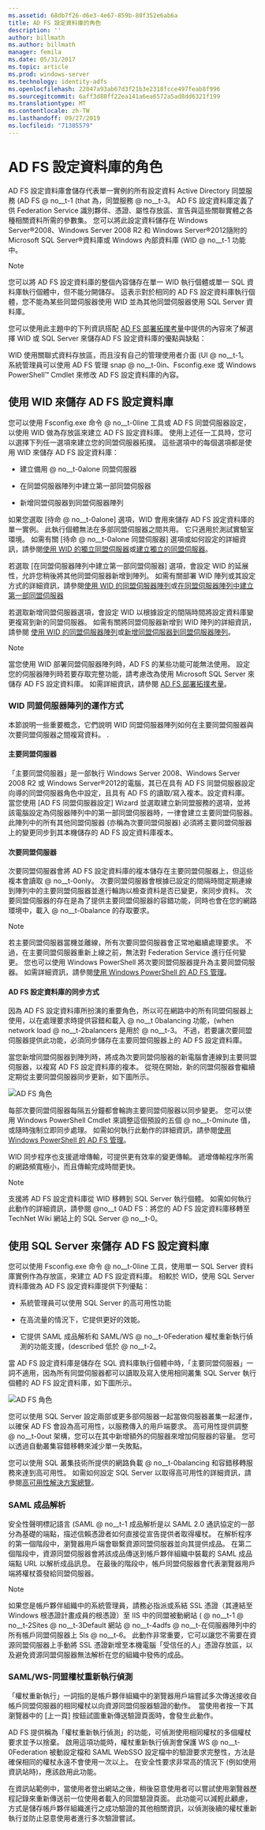 ```yaml
---
ms.assetid: 68db7f26-d6e3-4e67-859b-80f352e6ab6a
title: AD FS 設定資料庫的角色
description: ''
author: billmath
ms.author: billmath
manager: femila
ms.date: 05/31/2017
ms.topic: article
ms.prod: windows-server
ms.technology: identity-adfs
ms.openlocfilehash: 22047a93ab67d3f21b3e2318fcce497feab8f996
ms.sourcegitcommit: 6aff3d88ff22ea141a6ea6572a5ad8dd6321f199
ms.translationtype: MT
ms.contentlocale: zh-TW
ms.lasthandoff: 09/27/2019
ms.locfileid: "71385579"
---
```

# <a name="the-role-of-the-ad-fs-configuration-database"></a>AD FS 設定資料庫的角色
AD FS 設定資料庫會儲存代表單一實例的所有設定資料 Active Directory 同盟服務 \(AD FS @ no__t-1 \(that 為，同盟服務 @ no__t-3。 AD FS 設定資料庫定義了供 Federation Service 識別夥伴、憑證、屬性存放區、宣告與這些關聯實體之各種相關資料所需的參數集。 您可以將此設定資料儲存在 Windows Server®2008、Windows Server 2008 R2 和 Windows Server®2012隨附的 Microsoft SQL Server®資料庫或 Windows 內部資料庫 \(WID @ no__t-1 功能中。  
  
> [!NOTE]  
> 您可以將 AD FS 設定資料庫的整個內容儲存在單一 WID 執行個體或單一 SQL 資料庫執行個體中，但不能分開儲存。 這表示對於相同的 AD FS 設定資料庫執行個體，您不能為某些同盟伺服器使用 WID 並為其他同盟伺服器使用 SQL Server 資料庫。  
  
您可以使用此主題中的下列資訊搭配  [AD FS 部署拓撲考量](https://technet.microsoft.com/library/gg982489.aspx)中提供的內容來了解選擇 WID 或 SQL Server 來儲存AD FS 設定資料庫的優點與缺點：  
  
WID 使用關聯式資料存放區，而且沒有自己的管理使用者介面 \(UI @ no__t-1。 系統管理員可以使用 AD FS 管理 snap @ no__t-0in、Fsconfig.exe 或 Windows PowerShell™ Cmdlet 來修改 AD FS 設定資料庫的內容。  
  
## <a name="using-wid-to-store-the-ad-fs-configuration-database"></a>使用 WID 來儲存 AD FS 設定資料庫  
您可以使用 Fsconfig.exe 命令 @ no__t-0line 工具或 AD FS 同盟伺服器設定，以使用 WID 做為存放區來建立 AD FS 設定資料庫。 使用上述任一工具時，您可以選擇下列任一選項來建立您的同盟伺服器拓撲。 這些選項中的每個選項都是使用 WID 來儲存 AD FS 設定資料庫：  
  
-   建立備用 @ no__t-0alone 同盟伺服器  
  
-   在同盟伺服器陣列中建立第一部同盟伺服器  
  
-   新增同盟伺服器到同盟伺服器陣列  
  
如果您選取 [待命 @ no__t-0alone] 選項，WID 會用來儲存 AD FS 設定資料庫的單一實例。 此執行個體無法在多部同盟伺服器之間共用。 它只適用於測試實驗室環境。 如需有關 [待命 @ no__t-0alone 同盟伺服器] 選項或如何設定的詳細資訊，請參閱[使用 WID 的獨立同盟伺服器](https://technet.microsoft.com/library/gg982486.aspx)或[建立獨立的同盟伺服器](https://technet.microsoft.com/library/ee913579.aspx)。  
  
若選取 [在同盟伺服器陣列中建立第一部同盟伺服器] 選項，會設定 WID 的延展性，允許您稍後將其他同盟伺服器新增到陣列。 如需有關部署 WID 陣列或其設定方式的詳細資訊，請參閱[使用 WID 的同盟伺服器陣列](https://technet.microsoft.com/library/gg982492.aspx)或[在同盟伺服器陣列中建立第一部同盟伺服器](https://technet.microsoft.com/library/dd807070.aspx)  
  
若選取新增同盟伺服器選項，會設定 WID 以根據設定的間隔時間將設定資料庫變更複寫到新的同盟伺服器。 如需有關將同盟伺服器新增到 WID 陣列的詳細資訊，請參閱 [使用 WID 的同盟伺服器陣列](https://technet.microsoft.com/library/gg982492.aspx)或[新增同盟伺服器到同盟伺服器陣列](https://technet.microsoft.com/library/ee913575.aspx)。  
  
> [!NOTE]  
> 當您使用 WID 部署同盟伺服器陣列時，AD FS 的某些功能可能無法使用。 設定您的伺服器陣列時若要存取完整功能，請考慮改為使用 Microsoft SQL Server 來儲存 AD FS 設定資料庫。 如需詳細資訊，請參閱 [AD FS 部署拓撲考量](https://technet.microsoft.com/library/gg982489(v=ws.11).aspx)。  
  
### <a name="how-a-wid-federation-server-farm-works"></a>WID 同盟伺服器陣列的運作方式  
本節說明一些重要概念，它們說明 WID 同盟伺服器陣列如何在主要同盟伺服器與次要同盟伺服器之間複寫資料。 .  
  
#### <a name="primary-federation-server"></a>主要同盟伺服器  
「主要同盟伺服器」是一部執行 Windows Server 2008、Windows Server 2008 R2 或 Windows Server®2012的電腦，其已在具有 AD FS 同盟伺服器設定向導的同盟伺服器角色中設定，且具有 AD FS 的讀取/寫入複本。設定資料庫。 當您使用 [AD FS 同盟伺服器設定] Wizard 並選取建立新同盟服務的選項，並將該電腦設定為伺服器陣列中的第一部同盟伺服器時，一律會建立主要同盟伺服器。 此陣列中的所有其他同盟伺服器 (亦稱為次要同盟伺服器) 必須將主要同盟伺服器上的變更同步到其本機儲存的 AD FS 設定資料庫複本。  
  
#### <a name="secondary-federation-servers"></a>次要同盟伺服器  
次要同盟伺服器會將 AD FS 設定資料庫的複本儲存在主要同盟伺服器上，但這些複本會讀取 @ no__t-0only。 次要同盟伺服器會根據已設定的間隔時間定期連線到陣列中的主要同盟伺服器並進行輪詢以檢查資料是否已變更，來同步資料。 次要同盟伺服器的存在是為了提供主要同盟伺服器的容錯功能，同時也會在您的網路環境中，載入 @ no__t-0balance 的存取要求。  
  
> [!NOTE]  
> 若主要同盟伺服器當機並離線，所有次要同盟伺服器會正常地繼續處理要求。 不過，在主要同盟伺服器重新上線之前，無法對 Federation Service 進行任何變更。 您也可以使用 Windows PowerShell 將次要同盟伺服器提升為主要同盟伺服器。 如需詳細資訊，請參閱[使用 Windows PowerShell 的 AD FS 管理](https://go.microsoft.com/fwlink/?LinkID=179634)。  
  
#### <a name="how-the-adfs-configuration-database-is-synchronized"></a>AD FS 設定資料庫的同步方式  
因為 AD FS 設定資料庫所扮演的重要角色，所以可在網路中的所有同盟伺服器上使用，以在處理要求時提供容錯和載入 @ no__t 0balancing 功能，\(when network load @ no__t-2balancers 是用於 @ no__t-3。 不過，若要讓次要同盟伺服器提供此功能，必須同步儲存在主要同盟伺服器上的 AD FS 設定資料庫。  
  
當您新增同盟伺服器到陣列時，將成為次要同盟伺服器的新電腦會連線到主要同盟伺服器，以複寫 AD FS 設定資料庫的複本。 從現在開始，新的同盟伺服器會繼續定期從主要同盟伺服器同步更新，如下圖所示。  
  
![AD FS 角色](media/adfs2_WID.png)  
  
每部次要同盟伺服器每隔五分鐘都會輪詢主要同盟伺服器以同步變更。 您可以使用 Windows PowerShell Cmdlet 來調整這個預設的五個 @ no__t-0minute 值，或隨時強制立即同步處理。 如需如何執行此動作的詳細資訊，請參閱[使用 Windows PowerShell 的 AD FS 管理](https://go.microsoft.com/fwlink/?LinkID=179634)。  
  
WID 同步程序也支援遞增傳輸，可提供更有效率的變更傳輸。 遞增傳輸程序所需的網路頻寬極小，而且傳輸完成時間更快。  
  
> [!NOTE]  
> 支援將 AD FS 設定資料庫從 WID 移轉到 SQL Server 執行個體。 如需如何執行此動作的詳細資訊，請參閱 @no__t 0AD FS：將您的 AD FS 設定資料庫移轉至 TechNet Wiki 網站上的 SQL Server @ no__t-0。  
  
## <a name="using-sql-server-to-store-the-ad-fs-configuration-database"></a>使用 SQL Server 來儲存 AD FS 設定資料庫  
您可以使用 Fsconfig.exe 命令 @ no__t-0line 工具，使用單一 SQL Server 資料庫實例作為存放區，來建立 AD FS 設定資料庫。 相較於 WID，使用 SQL Server 資料庫做為 AD FS 設定資料庫提供下列優點：  
  
-   系統管理員可以使用 SQL Server 的高可用性功能  
  
-   在高流量的情況下，它提供更好的效能。  
  
-   它提供 SAML 成品解析和 SAML/WS @ no__t-0Federation 權杖重新執行偵測的功能支援，\(described 低於 @ no__t-2。  
  
當 AD FS 設定資料庫是儲存在 SQL 資料庫執行個體中時，「主要同盟伺服器」一詞不適用，因為所有同盟伺服器都可以讀取及寫入使用相同叢集 SQL Server 執行個體的 AD FS 設定資料庫，如下圖所示。  
  
![AD FS 角色](media/adfs2_SQL.png)  
  
您可以使用 SQL Server 設定兩部或更多部伺服器一起當做伺服器叢集一起運作，以確保 AD FS 會設為高可用性，以服務傳入的用戶端要求。 高可用性提供調整 @ no__t-0out 架構，您可以在其中新增額外的伺服器來增加伺服器的容量。 您可以透過自動叢集容錯移轉來減少單一失敗點。  
  
您可以使用 SQL 叢集技術所提供的網路負載 @ no__t-0balancing 和容錯移轉服務來達到高可用性。 如需如何設定 SQL Server 以取得高可用性的詳細資訊，請參閱[高可用性解決方案總覽](https://go.microsoft.com/fwlink/?LinkId=179853)。  
  
### <a name="saml-artifact-resolution"></a>SAML 成品解析  
安全性聲明標記語言 \(SAML @ no__t-1 成品解析是以 SAML 2.0 通訊協定的一部分為基礎的端點，描述信賴憑證者如何直接從宣告提供者取得權杖。 在解析程序的第一個階段中，瀏覽器用戶端會聯繫資源同盟伺服器並向其提供成品。 在第二個階段中，資源同盟伺服器會將該成品傳送到帳戶夥伴組織中裝載的 SAML 成品端點 URL 以解析成品訊息。 在最後的階段中，帳戶同盟伺服器會代表瀏覽器用戶端將權杖簽發給同盟伺服器。  
  
> [!NOTE]  
> 如果您是帳戶夥伴組織中的系統管理員，請務必指派或系結 SSL 憑證（其連結至 Windows 根憑證計畫成員的根憑證）至 IIS 中的同盟被動網站 \( @ no__t-1 @ no__t-2Sites @ no__t-3Default 網站 @ no__t-4adfs @ no__t-在伺服器陣列中的所有帳戶同盟伺服器上 5ls @ no__t-6。 此動作非常重要，它可以讓您不需要在資源同盟伺服器上手動將 SSL 憑證新增至本機電腦「受信任的人」憑證存放區，以及避免資源同盟伺服器無法解析在您的組織中發佈的成品。  
  
### <a name="samlws---federation-token-replay-detection"></a>SAML/WS-同盟權杖重新執行偵測  
「權杖重新執行」一詞指的是帳戶夥伴組織中的瀏覽器用戶端嘗試多次傳送接收自帳戶同盟伺服器的相同權杖以向資源同盟伺服器驗證的動作。  當使用者按一下其瀏覽器中的 [上一頁] 按鈕試圖重新傳送驗證頁面時，會發生此動作。  
  
AD FS 提供稱為「權杖重新執行偵測」的功能，可偵測使用相同權杖的多個權杖要求並予以捨棄。 啟用這項功能時，權杖重新執行偵測會保護 WS @ no__t-0Federation 被動設定檔和 SAML WebSSO 設定檔中的驗證要求完整性，方法是確保相同的權杖永遠不會使用一次以上。 在安全性要求非常高的情況下 (例如使用資訊站時)，應該啟用此功能。  
  
在資訊站範例中，當使用者登出網站之後，稍後惡意使用者可以嘗試使用瀏覽器歷程記錄來重新傳送前一位使用者載入的同盟驗證頁面。 此功能可以減輕此顧慮，方式是儲存帳戶夥伴組織進行之成功驗證的其他相關資訊，以偵測後續的權杖重新執行並防止惡意使用者進行多次驗證嘗試。  
  


